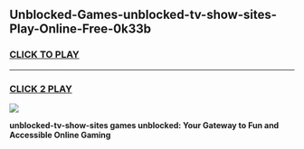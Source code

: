 
## Unblocked-Games-unblocked-tv-show-sites-Play-Online-Free-0k33b
<h3>
<a href="https://premium76.site?title=unblocked-tv-show-sites&ref=26A">CLICK TO PLAY</a></h3>
<hr>

<h3>
<a href="https://premium76.site?title=unblocked-tv-show-sites&ref=26A">CLICK 2 PLAY</a>
  
</h3>

<a href="https://premium76.site?title=unblocked-tv-show-sites&ref=26A"><img src="https://clearcache.store/games.png"></a>


**unblocked-tv-show-sites games unblocked: Your Gateway to Fun and Accessible Online Gaming**
